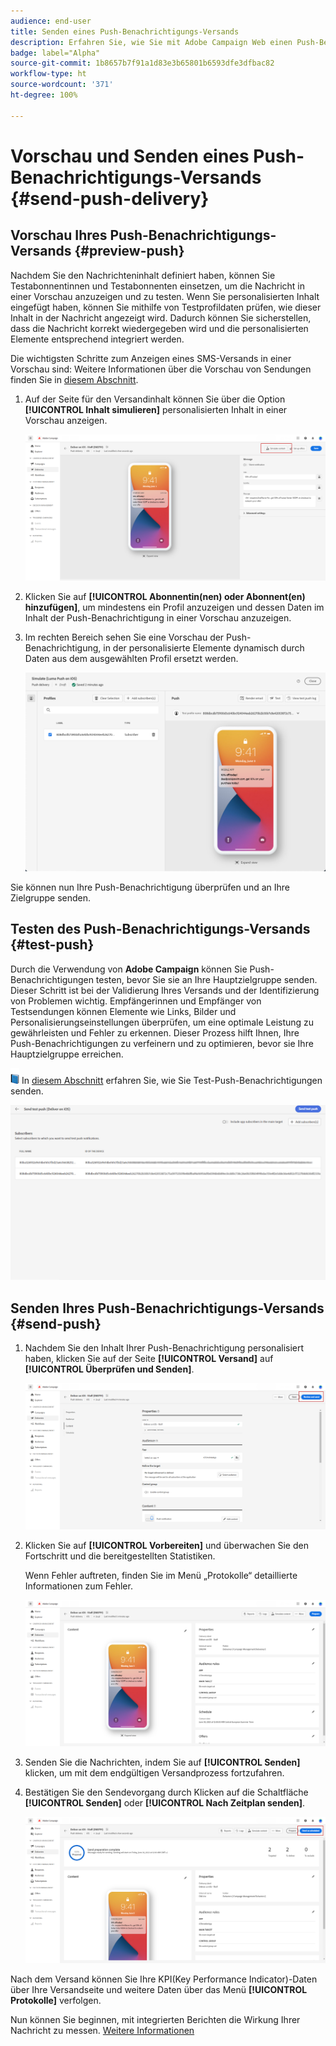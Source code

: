 ```yaml
---
audience: end-user
title: Senden eines Push-Benachrichtigungs-Versands
description: Erfahren Sie, wie Sie mit Adobe Campaign Web einen Push-Benachrichtigungs-Versand senden.
badge: label="Alpha"
source-git-commit: 1b8657b7f91a1d83e3b65801b6593dfe3dfbac82
workflow-type: ht
source-wordcount: '371'
ht-degree: 100%

---
```


# Vorschau und Senden eines Push-Benachrichtigungs-Versands {#send-push-delivery}

## Vorschau Ihres Push-Benachrichtigungs-Versands {#preview-push}

Nachdem Sie den Nachrichteninhalt definiert haben, können Sie Testabonnentinnen und Testabonnenten einsetzen, um die Nachricht in einer Vorschau anzuzeigen und zu testen. Wenn Sie personalisierten Inhalt eingefügt haben, können Sie mithilfe von Testprofildaten prüfen, wie dieser Inhalt in der Nachricht angezeigt wird. Dadurch können Sie sicherstellen, dass die Nachricht korrekt wiedergegeben wird und die personalisierten Elemente entsprechend integriert werden.

Die wichtigsten Schritte zum Anzeigen eines SMS-Versands in einer Vorschau sind: Weitere Informationen über die Vorschau von Sendungen finden Sie in [diesem Abschnitt](../preview-test/preview-content.md).

1. Auf der Seite für den Versandinhalt können Sie über die Option **[!UICONTROL Inhalt simulieren]** personalisierten Inhalt in einer Vorschau anzeigen.

   ![](assets/push_send_1.png)

1. Klicken Sie auf **[!UICONTROL Abonnentin(nen) oder Abonnent(en) hinzufügen]**, um mindestens ein Profil anzuzeigen und dessen Daten im Inhalt der Push-Benachrichtigung in einer Vorschau anzuzeigen.


   <!--Once your test subscribers are selected, click **[!UICONTROL Select]**.
    ![](assets/push_send_5.png)-->

1. Im rechten Bereich sehen Sie eine Vorschau der Push-Benachrichtigung, in der personalisierte Elemente dynamisch durch Daten aus dem ausgewählten Profil ersetzt werden.

   ![](assets/push_send_7.png)

Sie können nun Ihre Push-Benachrichtigung überprüfen und an Ihre Zielgruppe senden.

## Testen des Push-Benachrichtigungs-Versands {#test-push}

Durch die Verwendung von **Adobe Campaign** können Sie Push-Benachrichtigungen testen, bevor Sie sie an Ihre Hauptzielgruppe senden. Dieser Schritt ist bei der Validierung Ihres Versands und der Identifizierung von Problemen wichtig.
Empfängerinnen und Empfänger von Testsendungen können Elemente wie Links, Bilder und Personalisierungseinstellungen überprüfen, um eine optimale Leistung zu gewährleisten und Fehler zu erkennen. Dieser Prozess hilft Ihnen, Ihre Push-Benachrichtigungen zu verfeinern und zu optimieren, bevor sie Ihre Hauptzielgruppe erreichen.

![](../assets/do-not-localize/book.png) In [diesem Abschnitt](../preview-test/test-deliveries.md#subscribers) erfahren Sie, wie Sie Test-Push-Benachrichtigungen senden.

![](assets/push_send_6.png)

## Senden Ihres Push-Benachrichtigungs-Versands {#send-push}

1. Nachdem Sie den Inhalt Ihrer Push-Benachrichtigung personalisiert haben, klicken Sie auf der Seite **[!UICONTROL Versand]** auf **[!UICONTROL Überprüfen und Senden]**.

   ![](assets/push_send_2.png)

1. Klicken Sie auf **[!UICONTROL Vorbereiten]** und überwachen Sie den Fortschritt und die bereitgestellten Statistiken.

   Wenn Fehler auftreten, finden Sie im Menü „Protokolle“ detaillierte Informationen zum Fehler.

   ![](assets/push_send_3.png)

1. Senden Sie die Nachrichten, indem Sie auf **[!UICONTROL Senden]** klicken, um mit dem endgültigen Versandprozess fortzufahren.

1. Bestätigen Sie den Sendevorgang durch Klicken auf die Schaltfläche **[!UICONTROL Senden]** oder **[!UICONTROL Nach Zeitplan senden]**.

   ![](assets/push_send_4.png)

Nach dem Versand können Sie Ihre KPI(Key Performance Indicator)-Daten über Ihre Versandseite und weitere Daten über das Menü **[!UICONTROL Protokolle]** verfolgen.

Nun können Sie beginnen, mit integrierten Berichten die Wirkung Ihrer Nachricht zu messen. [Weitere Informationen](../reporting/push-report.md)
